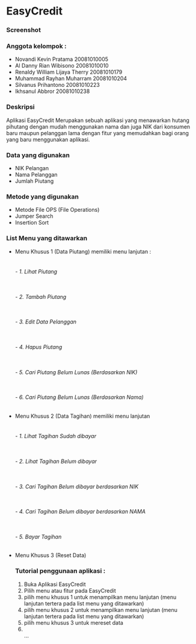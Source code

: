 
<h1>EasyCredit</h1>

<h3>Screenshot</h3>

    
<h3>Anggota kelompok :</h3>
<ul>
  <li>Novandi Kevin Pratama             20081010005</li>
  <li>Al Danny Rian Wibisono            20081010010</li>
  <li>Renaldy William Lijaya Therry	    20081010179</li>
  <li>Muhammad Rayhan Muharram          20081010204</li>
  <li>Silvanus Prihantono               20081010223</li> 
  <li>Ikhsanul Abbror                   20081010238</li>
</ul>
  
<!-- Awal Deskripsi -->

<h3>Deskripsi</h3>
<p> Aplikasi EasyCredit Merupakan sebuah aplikasi yang menawarkan
hutang pihutang dengan mudah menggunakan nama dan juga NIK dari
konsumen baru maupun pelanggan lama dengan fitur yang memudahkan
bagi orang yang baru menggunakan aplikasi.</p>

<!-- Akhir Deskripsi -->

<!-- List Data yang digunakan -->

<h3>Data yang digunakan</h3>
<ul>
  <li>NIK Pelangan</li>
  <li>Nama Pelanggan</li>
  <li>Jumlah Piutang</li>
</ul>
    
<!-- Akhir List Data yang digunakan -->

<!-- List metode yang digunakan -->

<h3>Metode yang digunakan</h3>
<ul>
  <li>Metode File OPS (File Operations)</li>
  <li>Jumper Search</li>
  <li>Insertion Sort</li>
</ul>

<!-- Akhir List metode yang digunakan -->

<!-- List menu yang ditawarkan -->

<h3>List Menu yang ditawarkan</h3>
<ul>
 <li>Menu Khusus 1 (Data Piutang) memiliki menu lanjutan :</li>
 <h6><br> - 1. Lihat Piutang</br></h6>
 <h6><br> - 2. Tambah Piutang</br></h6>
 <h6><br> - 3. Edit Data Pelanggan</br></h6>
 <h6><br> - 4. Hapus Piutang</br></h6>
 <h6><br> - 5. Cari Piutang Belum Lunas (Berdasarkan NIK)</br></h6>
 <h6><br> - 6. Cari Piutang Belum Lunas (Berdasarkan Nama)</br></h6>

 <li>Menu Khusus 2 (Data Tagihan) memiliki menu lanjutan</li>
 <h6><br> - 1. Lihat Tagihan Sudah dibayar</br></h6>
 <h6><br> - 2. Lihat Tagihan Belum dibayar</br></h6>
 <h6><br> - 3. Cari Tagihan Belum dibayar berdasarkan NIK</br></h6>
 <h6><br> - 4. Cari Tagihan Belum dibayar berdasarkan NAMA</br></h6>
 <h6><br> - 5. Bayar Tagihan</br></h6>

 <li>Menu Khusus 3 (Reset Data)</li>
 
<!-- Akhir List menu yang ditawarkan -->

<h3>Tutorial penggunaan aplikasi :</h3>
<ol>
  <li>Buka Aplikasi EasyCredit</li>
  <li>Pilih menu atau fitur pada EasyCredit</li>
  <li>pilih menu khusus 1 untuk menampilkan menu lanjutan
  (menu lanjutan tertera pada list menu yang ditawarkan)</li>
  <li>pilih menu khusus 2 untuk menampilkan menu lanjutan
  (menu lanjutan tertera pada list menu yang ditawarkan)</li>
  <li>pilih menu khusus 3 untuk mereset data</li> 
    <li></li>
  ...
</ol>
